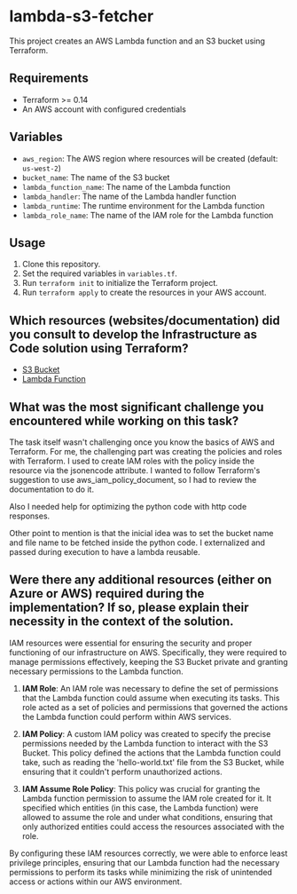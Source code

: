 # lambda-s3-fetcher

This project creates an AWS Lambda function and an S3 bucket using Terraform.

## Requirements

- Terraform >= 0.14
- An AWS account with configured credentials

## Variables

- `aws_region`: The AWS region where resources will be created (default: `us-west-2`)
- `bucket_name`: The name of the S3 bucket
- `lambda_function_name`: The name of the Lambda function
- `lambda_handler`: The name of the Lambda handler function
- `lambda_runtime`: The runtime environment for the Lambda function
- `lambda_role_name`: The name of the IAM role for the Lambda function

## Usage

1. Clone this repository.
2. Set the required variables in `variables.tf`.
3. Run `terraform init` to initialize the Terraform project.
4. Run `terraform apply` to create the resources in your AWS account.

## Which resources (websites/documentation) did you consult to develop the Infrastructure as Code solution using Terraform?

- [S3 Bucket](https://registry.terraform.io/providers/hashicorp/aws/latest/docs/resources/s3_bucket)
- [Lambda Function](https://registry.terraform.io/providers/hashicorp/aws/latest/docs/resources/lambda_function)

## What was the most significant challenge you encountered while working on this task?

The task itself wasn't challenging once you know the basics of AWS and Terraform. For me, the challenging part was creating the policies and roles with Terraform. I used to create IAM roles with the policy inside the resource via the jsonencode attribute. I wanted to follow Terraform's suggestion to use aws_iam_policy_document, so I had to review the documentation to do it.

Also I needed help for optimizing the python code with http code responses.

Other point to mention is that the inicial idea was to set the bucket name and file name to be fetched inside the python code. I externalized and passed during execution to have a lambda reusable.

## Were there any additional resources (either on Azure or AWS) required during the implementation? If so, please explain their necessity in the context of the solution.

IAM resources were essential for ensuring the security and proper functioning of our infrastructure on AWS. Specifically, they were required to manage permissions effectively, keeping the S3 Bucket private and granting necessary permissions to the Lambda function.

1. **IAM Role**: An IAM role was necessary to define the set of permissions that the Lambda function could assume when executing its tasks. This role acted as a set of policies and permissions that governed the actions the Lambda function could perform within AWS services.

2. **IAM Policy**: A custom IAM policy was created to specify the precise permissions needed by the Lambda function to interact with the S3 Bucket. This policy defined the actions that the Lambda function could take, such as reading the 'hello-world.txt' file from the S3 Bucket, while ensuring that it couldn't perform unauthorized actions.

3. **IAM Assume Role Policy**: This policy was crucial for granting the Lambda function permission to assume the IAM role created for it. It specified which entities (in this case, the Lambda function) were allowed to assume the role and under what conditions, ensuring that only authorized entities could access the resources associated with the role.

By configuring these IAM resources correctly, we were able to enforce least privilege principles, ensuring that our Lambda function had the necessary permissions to perform its tasks while minimizing the risk of unintended access or actions within our AWS environment.